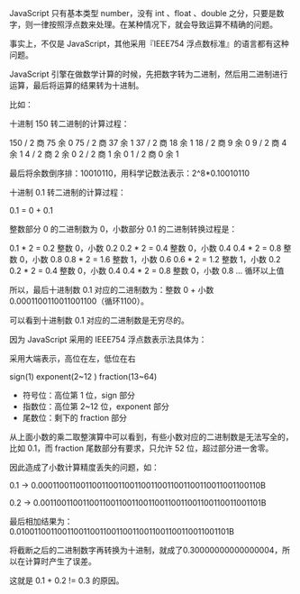 JavaScript 只有基本类型 number，没有 int 、float 、double 之分，只要是数字，则一律按照浮点数来处理。在某种情况下，就会导致运算不精确的问题。

事实上，不仅是 JavaScript，其他采用『IEEE754 浮点数标准』的语言都有这种问题。

JavaScript 引擎在做数学计算的时候，先把数字转为二进制，然后用二进制进行运算，最后将运算的结果转为十进制。

比如：

十进制 150 转二进制的计算过程：

150 / 2  商 75  余 0
75  / 2  商 37  余 1
37  / 2  商 18  余 1
18  / 2  商 9   余 0
9   / 2  商 4   余 1
4   / 2  商 2   余 0
2   / 2  商 1   余 0
1   / 2  商 0   余 1

最后将余数倒序排：10010110，用科学记数法表示：2^8*0.10010110

十进制 0.1 转二进制的计算过程：

0.1 = 0 + 0.1

整数部分 0 的二进制数为 0，小数部分 0.1 的二进制转换过程是：

0.1 * 2 = 0.2  整数 0，小数 0.2
0.2 * 2 = 0.4  整数 0，小数 0.4
0.4 * 2 = 0.8  整数 0，小数 0.8
0.8 * 2 = 1.6  整数 1，小数 0.6
0.6 * 2 = 1.2  整数 1，小数 0.2
0.2 * 2 = 0.4  整数 0，小数 0.4
0.4 * 2 = 0.8  整数 0，小数 0.8
... 循环以上值

所以，最后十进制数 0.1 对应的二进制数为：整数 0 + 小数 0.0001100110011001100（循环1100）。

可以看到十进制数 0.1 对应的二进制数是无穷尽的。

因为 JavaScript 采用的 IEEE754 浮点数表示法具体为：

采用大端表示，高位在左，低位在右

sign(1)  exponent(2~12 ) fraction(13~64)          

- 符号位：高位第 1 位，sign 部分
- 指数位：高位第 2~12 位，exponent 部分
- 尾数位：剩下的 fraction 部分

从上面小数的乘二取整演算中可以看到，有些小数对应的二进制数是无法写全的，比如 0.1，而 fraction 尾数部分有要求，只允许 52 位，超过部分进一舍零。

因此造成了小数计算精度丢失的问题，如：

0.1 -> 0.000110011001100110011001100110011001100110011001100110B

0.2 -> 0.001100110011001100110011001100110011001100110011001101B

最后相加结果为：0.0100110011001100110011001100110011001100110011001101B

将截断之后的二进制数字再转换为十进制，就成了0.30000000000000004，所以在计算时产生了误差。

这就是 0.1 + 0.2 != 0.3 的原因。
